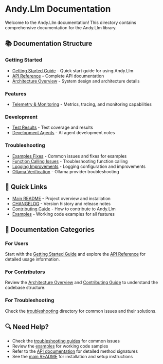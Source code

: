 # Andy.Llm Documentation

Welcome to the Andy.Llm documentation! This directory contains comprehensive documentation for the Andy.Llm library.

## 📚 Documentation Structure

### Getting Started
- [Getting Started Guide](GETTING_STARTED.md) - Quick start guide for using Andy.Llm
- [API Reference](API_REFERENCE.md) - Complete API documentation
- [Architecture Overview](ARCHITECTURE.md) - System design and architecture details

### Features
- [Telemetry & Monitoring](TELEMETRY.md) - Metrics, tracing, and monitoring capabilities

### Development
- [Test Results](development/TEST_RESULTS.md) - Test coverage and results
- [Development Agents](development/agents.md) - AI agent development notes

### Troubleshooting
- [Examples Fixes](troubleshooting/EXAMPLES_FIXES_SUMMARY.md) - Common issues and fixes for examples
- [Function Calling Issues](troubleshooting/FUNCTION_CALLING_FIX.md) - Troubleshooting function calling
- [Logging Improvements](troubleshooting/LOGGING_IMPROVEMENTS.md) - Logging configuration and improvements
- [Ollama Verification](troubleshooting/verify-ollama-fix.md) - Ollama provider troubleshooting

## 🚀 Quick Links

- [Main README](../README.md) - Project overview and installation
- [CHANGELOG](../CHANGELOG.md) - Version history and release notes
- [Contributing Guide](../CONTRIBUTING.md) - How to contribute to Andy.Llm
- [Examples](../examples/) - Working code examples for all features

## 📖 Documentation Categories

### For Users
Start with the [Getting Started Guide](GETTING_STARTED.md) and explore the [API Reference](API_REFERENCE.md) for detailed usage information.

### For Contributors
Review the [Architecture Overview](ARCHITECTURE.md) and [Contributing Guide](../CONTRIBUTING.md) to understand the codebase structure.

### For Troubleshooting
Check the [troubleshooting](troubleshooting/) directory for common issues and their solutions.

## 🔍 Need Help?

- Check the [troubleshooting guides](troubleshooting/) for common issues
- Review the [examples](../examples/) for working code samples
- Refer to the [API documentation](API_REFERENCE.md) for detailed method signatures
- See the [main README](../README.md) for installation and setup instructions